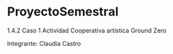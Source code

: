 # ProyectoSemestral
1.4.2 Caso 1 Actividad Cooperativa artística Ground Zero

Integrante: Claudia Castro
